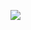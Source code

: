 ![](https://media.githubusercontent.com/media/dyzz/dyzz.github.io/master/images/DungeonTileFloorNoBorder.png)